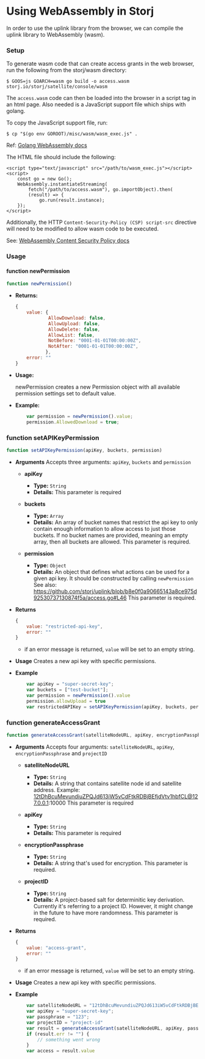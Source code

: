 
# Using WebAssembly in Storj

In order to use the uplink library from the browser, we can compile the uplink library to WebAssembly (wasm).

### Setup

To generate wasm code that can create access grants in the web browser, run the following from the storj/wasm directory:
```
$ GOOS=js GOARCH=wasm go build -o access.wasm storj.io/storj/satellite/console/wasm
```

The `access.wasm` code can then be loaded into the browser in a script tag in an html page. Also needed is a JavaScript support file which ships with golang.

To copy the JavaScript support file, run:
```
$ cp "$(go env GOROOT)/misc/wasm/wasm_exec.js" .
```
Ref: [Golang WebAssembly docs](https://github.com/golang/go/wiki/WebAssembly)

The HTML file should include the following:
```
<script type="text/javascript" src="/path/to/wasm_exec.js"></script>
<script>
    const go = new Go();
    WebAssembly.instantiateStreaming(
        fetch("/path/to/access.wasm"), go.importObject).then(
        (result) => {
            go.run(result.instance);
    });
</script>
```

Additionally, the HTTP `Content-Security-Policy (CSP) script-src` directive will need to be modified to allow wasm code to be executed.

See: [WebAssembly Content Security Policy docs](https://github.com/WebAssembly/content-security-policy/blob/master/proposals/CSP.md)

### Usage

#### function newPermission

```js
function newPermission()
```
- **Returns:**

    ```js
    {
        value: {
                AllowDownload: false,
                AllowUpload: false,
                AllowDelete: false,
                AllowList: false,
                NotBefore: "0001-01-01T00:00:00Z",
                NotAfter: "0001-01-01T00:00:00Z",
               },
        error: ""
    }
    ```

- **Usage:**

    newPermission creates a new Permission object with all available permission settings set to default value.

- **Example:**

    ```js
        var permission = newPermission().value;
        permission.AllowedDownload = true;
    ```


### function setAPIKeyPermission

```js
function setAPIKeyPermission(apiKey, buckets, permission)

```

- **Arguments**
    Accepts three arguments: `apiKey`, `buckets` and `permission`

    - **apiKey**
        - **Type:** `String`
        - **Details:**
            This parameter is required

    - **buckets**
        - **Type:** `Array`
        - **Details:**
            An array of bucket names that restrict the api key to only contain enough information to allow access to just those buckets.
            If no bucket names are provided, meaning an empty array, then all buckets are allowed.
            This parameter is required.

    - **permission**
        - **Type:** `Object`
        - **Details:**
            An object that defines what actions can be used for a given api key.
            It should be constructed by calling `newPermission`
            See also: https://github.com/storj/uplink/blob/b8e0f0a90665143a8ce975d92530737130874f5a/access.go#L46
            This parameter is required.

- **Returns**
    ```js
    {
        value: "restricted-api-key",
        error: ""
    }
    ```
    - if an error message is returned, `value` will be set to an empty string.

- **Usage**
    Creates a new api key with specific permissions.

- **Example**
    ```js
        var apiKey = "super-secret-key";
        var buckets = ["test-bucket"];
        var permission = newPermission().value
        permission.allowUpload = true
        var restrictedAPIKey = setAPIKeyPermission(apiKey, buckets, permission)
    ```

### function generateAccessGrant

```js
function generateAccessGrant(satelliteNodeURL, apiKey, encryptionPassphrase, projectID)

```

- **Arguments**
    Accepts four arguments: `satelliteNodeURL`, `apiKey`, `encryptionPassphrase` and `projectID`

    - **satelliteNodeURL**
        - **Type:** `String`
        - **Details:**
            A string that contains satellite node id and satellite address.
            Example: 12tDhBcuMevundiuZPQJd613iW5vCdFtkRDBjBEfjdVtv1hbfCL@127.0.0.1:10000
            This parameter is required

    - **apiKey**
        - **Type:** `String`
        - **Details:**
            This parameter is required

    - **encryptionPassphrase**
        - **Type:** `String`
        - **Details:**
            A string that's used for encryption.
            This parameter is required.

    - **projectID**
        - **Type:** `String`
        - **Details:**
            A project-based salt for determinitic key derivation.
            Currently it's referring to a project ID. However, it might change in the future to have more randomness.
            This parameter is required.

- **Returns**
    ```js
    {
        value: "access-grant",
        error: ""
    }
    ```
    - if an error message is returned, `value` will be set to an empty string.

- **Usage**
    Creates a new api key with specific permissions.

- **Example**
    ```js
        var satelliteNodeURL = "12tDhBcuMevundiuZPQJd613iW5vCdFtkRDBjBEfjdVtv1hbfCL@127.0.0.1:10000"
        var apiKey = "super-secret-key";
        var passphrase = "123";
        var projectID = "project-id"
        var result = generateAccessGrant(satelliteNodeURL, apiKey, passphrase, projectID);
        if (result.err != "") {
            // something went wrong
        }
        var access = result.value
    ```
